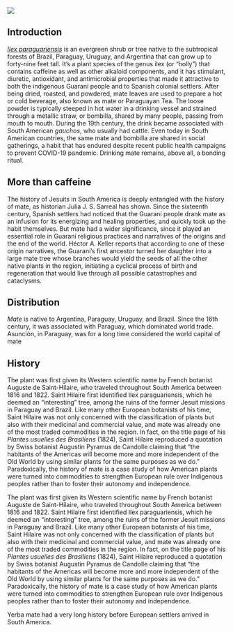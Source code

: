 <a href="https://juncture-digital.org"><img src="https://juncture-digital.org/images/ve-button.png"></a>

<param ve-config 
       title="Yerba Mate: From Sacred Drink to Caffeinated Star"
       author="Lucas Mertehikian"
       banner="Yerbamate1.jpg" 
       layout="vertical">

## Introduction

[_Ilex paraguariensis_](https://powo.science.kew.org/taxon/urn:lsid:ipni.org:names:315555-2) is an evergreen shrub or tree native to the subtropical forests of Brazil, Paraguay, Uruguay, and Argentina that can grow up to forty-nine feet tall. It’s a plant species of the genus ilex (or “holly”) that contains caffeine as well as other alkaloid components, and it has stimulant, diuretic, antioxidant, and antimicrobial properties that made it attractive to both the <span eid="Q46429">indigenous Guaraní people</span> and to Spanish colonial settlers. After being dried, roasted, and powdered, mate leaves are used to prepare a hot or cold beverage, also known as mate or Paraguayan Tea. The loose powder is typically steeped in hot water in a <span data-mouseover-image-zoomto="210,315,148,134">drinking vessel</span> and strained through a metallic straw, or bombilla, shared by many people, passing from mouth to mouth. During the 19th century, the drink became associated with South American _gauchos_, who usually had <span data-mouseover-image-zoomto="7,383,230,217">cattle</span>. Even today in South American countries, the same mate and bombilla are shared in social gatherings, a habit that has endured despite recent public health campaigns to prevent <span eid="Q84263196">COVID-19 pandemic</span>. Drinking mate remains, above all, a bonding ritual.

<param ve-image
       manifest="https://iiif.juncture-digital.org/manifest/32bab4d021e938b4f933e82c435908843d8ab9c0e2a3289778c31ad8562389c4"
       label="Gaucho Drinking Mate"
       description="Painting by Juan Manuel Blanes"
       license="public domain"
       region="47,117,470,373">
       
<param ve-image
       url="/Gauchosmate2.jpg"
       label="Gaucho"
       description="Painting by Juan Manuel Blanes"
       license="public domain"
       region="47,117,470,373">
       
## More than caffeine

The history of Jesuits in South America is deeply entangled with the history of mate, as historian Julia J. S. Sarreal has shown. Since the sixteenth century, Spanish settlers had noticed that the Guaraní people drank mate as an infusion for its energizing and healing properties, and quickly took up the habit themselves. But mate had a wider significance, since it played an essential role in Guaraní religious practices and narratives of the origins and the end of the world. Héctor A. Keller reports that according to one of these origin narratives, the Guaraní’s first ancestor turned her daughter into a large mate tree whose branches would yield the seeds of all the other native plants in the region, initiating a cyclical process of birth and regeneration that would live through all possible catastrophes and cataclysms.

<param ve-video id="-BW1-pE4XaE"
title="Preparing Yerba Mate">

## Distribution

_Mate_ is native to Argentina, Paraguay, Uruguay, and Brazil. Since the 16th century, it was associated with Paraguay, which dominated world trade. <span data-mouseover-map-flyto="-25.311734, -57.547280, 14">Asunción</span>, in Paraguay, was for a long time considered the world capital of mate

<param ve-entity eid="Q733">
<param ve-entity eid="Q414">
<param ve-entity eid="Q155">
<param ve-entity eid="Q77">  
<param ve-map
center="-14.044650, -60.407159"
zoom="3"
title="Yerba Mate"
prefer-geojson>
<param ve-map basemap="Esri_WorldPhysical">


## History 

The plant was first given its Western scientific name by French botanist Auguste de Saint-Hilaire, who traveled throughout South America between 1816 and 1822. Saint Hilaire first identified Ilex paraguariensis, which he deemed an “interesting” tree, among the ruins of the former Jesuit missions in Paraguay and Brazil.  Like many other European botanists of his time, Saint Hilaire was not only concerned with the classification of plants but also with their medicinal and commercial value, and mate was already one of the most traded commodities in the region. In fact, on the title page of his _Plantes usuelles des Brasiliens_ (1824), Saint Hilaire reproduced a quotation by Swiss botanist Augustin Pyramus de Candolle claiming that “the habitants of the Americas will become more and more independent of the Old World by using similar plants for the same purposes as we do.” Paradoxically, the history of mate is a case study of how American plants were turned into commodities to strengthen European rule over Indigenous peoples rather than to foster their autonomy and independence.

<param ve-iframe
src="https://archive.org/details/plantesusuellesd00sain/page/n125/mode/2up?view=theater&output=embed">


The plant was first given its Western scientific name by French botanist Auguste de Saint-Hilaire, who traveled throughout South America between 1816 and 1822. Saint Hilaire first identified Ilex paraguariensis, which he deemed an “interesting” tree, among the ruins of the former Jesuit missions in Paraguay and Brazil.  Like many other European botanists of his time, Saint Hilaire was not only concerned with the classification of plants but also with their medicinal and commercial value, and mate was already one of the most traded commodities in the region. In fact, on the title page of his _Plantes usuelles des Brasiliens_ (1824), Saint Hilaire reproduced a quotation by Swiss botanist Augustin Pyramus de Candolle claiming that “the habitants of the Americas will become more and more independent of the Old World by using similar plants for the same purposes as we do.” Paradoxically, the history of mate is a case study of how American plants were turned into commodities to strengthen European rule over Indigenous peoples rather than to foster their autonomy and independence.

<param ve-iframe
src="https://www.google.com/books/edition/A_Dictionary_of_English_Plant_names/nVUJAAAAQAAJ?hl=en&gbpv=1&output=embed">
            
Yerba mate had a very long history before European settlers arrived in South America.

<param ve-knightlab-timeline
source="1pgCkXqfsFkIm1O-cCqgNaesQ_vg0oLSLUDqtLyrRaF4"
timenav-position="bottom"
hash-bookmark="false”
initial-zoom="1"
height="750">



